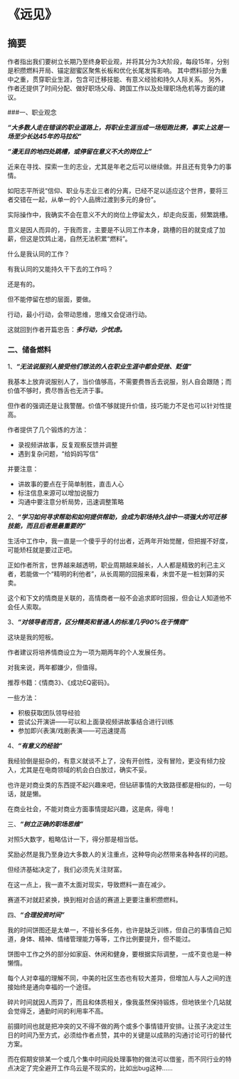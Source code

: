 # 《远见》

## 摘要

作者指出我们要树立长期乃至终身职业观，并将其分为3大阶段，每段15年，分别是积攒燃料开局、锚定甜蜜区聚焦长板和优化长尾发挥影响。
其中燃料部分为重中之重，贯穿职业生涯，包含可迁移技能、有意义经验和持久人际关系。
另外，作者还提供了时间分配、做好职场父母、跨国工作以及处理职场危机等方面的建议。

###一、职业观念

***“大多数人走在错误的职业道路上，将职业生涯当成一场短跑比赛，事实上这是一场至少长达45年的马拉松”***

***“漫无目的地四处跳槽，或停留在意义不大的岗位上”***

近来在寻找、探索一生的志业，尤其是年老之后可以继续做。并且还有竞争力的事情。

如阳志平所说“信仰、职业与志业三者的分离，已经不足以适应这个世界，要将三者交错在一起，从单一的个人品牌过渡到多元的身份”。

实际操作中，我确实不会在意义不大的岗位上停留太久，却走向反面，频繁跳槽。

意义是因人而异的，于我而言，主要是不认同工作本身，跳槽的目的就变成了加薪，但这是饮鸩止渴，自然无法积累“燃料”。

什么是我认同的工作？

有我认同的又能持久干下去的工作吗？

还是有的。

但不能停留在想的层面，要做。

行动，最小行动，会带动思维，思维又会促进行动。

这就回到作者开篇忠告：***多行动，少忧虑。***

### 二、储备燃料

1、***“无法说服别人接受他们想法的人在职业生涯中都会受挫、贬值”***

我基本上放弃说服别人了，当价值够高，不需要费唇舌去说服，别人自会跟随；而价值不够时，费尽唇舌也无济于事。

但作者的强调还是让我警醒。价值不够就提升价值，技巧能力不足也可以针对性提高。

作者提供了几个锻炼的方法：

- 录视频讲故事，反复观察反馈并调整
- 遇到复杂问题，“给妈妈写信”

并要注意：

- 讲故事的要点在于简单制胜，直击人心
- 标注信息来源可以增加说服力
- 沟通中要注意分析局势，迅速调整策略

2、***“学习如何寻求帮助和如何提供帮助，会成为职场持久战中一项强大的可迁移技能，而且后者是最重要的”***

生活中工作中，我一直是一个傻乎乎的付出者，近两年开始觉醒，但把握不好度，可能矫枉就是要过正吧。

正如作者所言，世界越来越透明，职业周期越来越长，人人都是精致的利己主义者，若能做一个“精明的利他者”，从长周期的回报来看，未尝不是一桩划算的买卖。

这个和下文的情商是关联的，高情商者一般不会追求即时回报，但会让人知道他不会任人索取。

3、***“对领导者而言，区分精英和普通人的标准几乎90%在于情商”***

这块是我的短板。

作者建议将培养情商设立为一项为期两年的个人发展任务。

对我来说，两年都嫌少，但值得。

推荐书籍：《情商3》、《成功EQ密码》。

一些方法：

- 积极获取团队领导经验
- 尝试公开演讲——可以和上面录视频讲故事结合进行训练
- 参加即兴表演/戏剧表演——可迅速提高

4、***“有意义的经验”***

我经验倒是挺杂的，有意义就谈不上了，没有开创性，没有冒险，更没有倾力投入，尤其是在电商领域的机会白白放过，确实不妥。

也许是对商业类的东西提不起兴趣来吧，但钻研事情的大致路径都是相似的，一句话，就是懒。

在商业社会，不能对商业方面事情提起兴趣，这是病，得电！

三、***“树立正确的职场思维”***

对照5大数字，粗略估计一下，得分那是相当低。

奖励必然是我乃至身边大多数人的关注重点，这种导向必然带来各种各样的问题。

但经济基础决定了，我们必须先关注财富。

在这一点上，我一直不太面对现实，导致燃料一直在减少。

赛道不对就赶紧换，换到相对合适的赛道上更要注重积攒燃料。

四、***“合理投资时间”***

我的时间饼图还是太单一，不擅长多任务，也许是缺乏训练，但自己的事情自己知道，身体、精神、情绪管理能力等等，工作比例要提升，但不能过。

饼图中工作之外的部分如家庭、休闲和健身，要根据实际调整，一成不变也是一种懒惰。

每个人对幸福的理解不同，中美的社区生态也有较大差异，但增加人与人之间的连接始终是通向幸福的一个途径。

碎片时间就因人而异了，而且和体质相关，像我虽然保持锻炼，但地铁坐个几站就会觉得乏，通勤时间的利用率不高。

前摄时间也就是把冲突的又不得不做的两个或多个事情错开安排。让孩子决定过生日的时间乃至方式，必须给作者点赞，其中的关键是以成熟的沟通讨论可行的替代方案。

而在假期安排某一个或几个集中时间段处理事物的做法可以借鉴，而不同行业的特点决定了完全避开工作乌云是不现实的，比如出bug这种……

